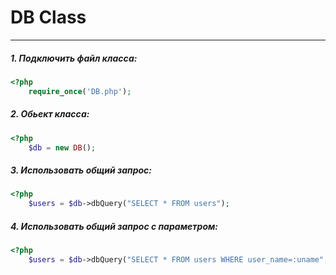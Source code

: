 # DB Class
***
##### 1. Подключить файл класса:
```php
<?php 
    require_once('DB.php');
``` 

##### 2. Обьект класса:
```php
<?php 
    $db = new DB();
``` 
 
##### 3. Использовать общий запрос:
```php
<?php 
    $users = $db->dbQuery("SELECT * FROM users");
``` 

##### 4. Использовать общий запрос с параметром:
```php
<?php 
    $users = $db->dbQuery("SELECT * FROM users WHERE user_name=:uname", ['uname' => 'Владислав']);
``` 
   
